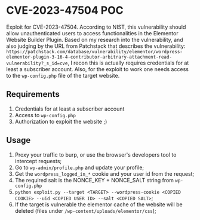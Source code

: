 # CVE-2023-47504 POC

Exploit for CVE-2023-47504.
According to NIST, this vulnerability should allow unauthenticated users to access functionalities in the Elementor Website Builder Plugin.
Based on my research into the vulnerability, and also judging by the URL from Patchstack that describes the vulnerability: `https://patchstack.com/database/vulnerability/elementor/wordpress-elementor-plugin-3-16-4-contributor-arbitrary-attachment-read-vulnerability?_s_id=cve`, I recon this is actually requires credentials for at least a subscriber account.
Also, for the exploit to work one needs access to the `wp-config.php` file of the target website. 

## Requirements

1. Credentials for at least a subscriber account
2. Access to `wp-config.php`
3. Authorization to exploit the website ;)

## Usage

1. Proxy your traffic to burp, or use the browser's developers tool to intercept requests;
1. Go to `wp-admin/profile.php` and update your profile;
1. Get the `wordpress_logged_in_*` cookie and your user id from the request;
1. The required salt is the NONCE\_KEY + NONCE\_SALT string from `wp-config.php`
1. `python exploit.py --target <TARGET> --wordpress-cookie <COPIED COOKIE> --uid <COPIED USER ID> --salt <COPIED SALT>`;
1. If the target is vulnerable the elementor cache of the website will be deleted (files under `/wp-content/uploads/elementor/css`);


